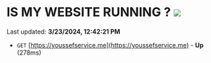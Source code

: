 # IS MY WEBSITE RUNNING ? [![](https://img.shields.io/static/v1?label=Sponsor&message=%E2%9D%A4&logo=GitHub&color=%23fe8e86)](https://github.com/sponsors/<username>)

Last updated: **3/23/2024, 12:42:21 PM**

- `GET` [https://youssefservice.me](https://youssefservice.me) - **Up** (278ms)
